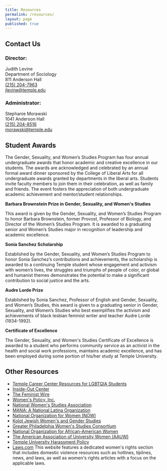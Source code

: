 ```yaml
---
title: Resources
permalink: /resources/
layout: page
published: true
---
```

## Contact Us

### Director:
Judith Levine<br/> 
Department of Sociology<br/>
811 Anderson Hall<br/>
[(215) 204-7963](tel:2152047963)<br/>
[jlevine@temple.edu](mailto:jlevine@temple.edu)<br/>

### Administrator:
Stephanie Morawski<br/>
1041 Anderson Hall<br/>
[(215) 204-8516](tel:2152048516)<br/>
[morawski@temple.edu](mailto:morawski@temple.edu)<br/>

## Student Awards

The Gender, Sexuality, and Women’s Studies Program has four annual undergraduate awards that honor academic and creative excellence in our students. The awards are acknowledged and celebrated by an annual formal award dinner sponsored by the College of Liberal Arts for all undergraduate awards granted by departments in the liberal arts. Students invite faculty members to join them in their celebration, as well as family and friends. The event fosters the appreciation of both undergraduate academic achievement and mentor/student relationships.

**Barbara Brownstein Prize in Gender, Sexuality, and Women's Studies**

This award is given by the Gender, Sexuality, and Women’s Studies Program to honor Barbara Brownstein, former Provost, Professor of Biology, and Director of the Women’s Studies Program. It is awarded to a graduating senior and Women’s Studies major in recognition of leadership and academic excellence.

**Sonia Sanchez Scholarship**

Established by the Gender, Sexuality, and Women’s Studies Program to honor Sonia Sanchez’s contributions and achievements, the scholarship is awarded to a continuing Temple student whose engagement and activism with women’s lives, the struggles and triumphs of people of color, or global and humanist themes demonstrates the potential to make a significant contribution to social justice and the arts.

**Audre Lorde Prize**

Established by Sonia Sanchez, Professor of English and Gender, Sexuality, and Women’s Studies, this award is given to a graduating senior in Gender, Sexuality, and Women’s Studies who best exemplifies the activism and achievements of black lesbian feminist writer and teacher Audre Lorde (1934-1992).

**Certificate of Excellence**

The Gender, Sexuality, and Women's Studies Certificate of Excellence is awarded to a student who performs community service as an activist in the health and social work professions, maintains academic excellence, and has been employed during some portion of his/her study at Temple University.

## Other Resources

- [Temple Career Center Resources for LGBTQIA Students](http://www.temple.edu/provost/careercenter/students/lgbtq-students.html)
- [Inside-Out Center](http://insideoutcenter.org/)
- [The Feminist Wire](http://thefeministwire.com/)
- [Women's Policy, Inc.](http://www.womenspolicy.org/)
- [National Women's Studies Association](http://www.nwsa.org/)
- [MANA: A National Latina Organization](http://www.hermana.org/)
- [National Organization for Women (NOW)](http://now.org/)
- [Kolot Jewish Women's and Gender Studies](http://www.rrc.edu/kolot)
- [Greater Philadelphia Women's Studies Consortium](http://gpwsc0.wix.com/gpwsc)
- [National Organization for African-American Women](http://www.noaw.org/)
- [The American Association of University Women (AAUW)](http://www.aauw.org/who-we-are/)
- [Temple University Harassment Policy](http://policies.temple.edu/PDF/366.pdf) 
- [Laws.com](http://laws.com/) This website features a dedicated women's rights section that includes domestic violence resources such as hotlines, tiplines, news, and laws, as well as women's rights articles with a focus on the applicable laws.
